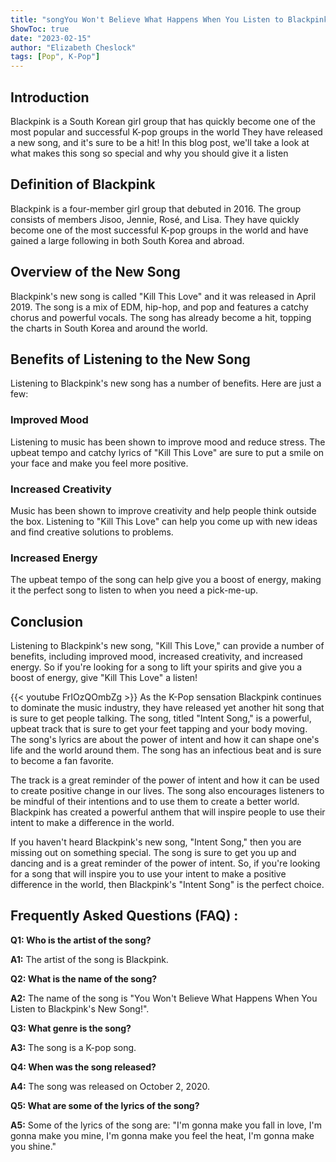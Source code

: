 ```yaml
---
title: "songYou Won't Believe What Happens When You Listen to Blackpink's New Song!"
ShowToc: true 
date: "2023-02-15"
author: "Elizabeth Cheslock" 
tags: [Pop", K-Pop"]
---
```

## Introduction

Blackpink is a South Korean girl group that has quickly become one of the most popular and successful K-pop groups in the world They have released a new song, and it's sure to be a hit! In this blog post, we'll take a look at what makes this song so special and why you should give it a listen

## Definition of Blackpink

Blackpink is a four-member girl group that debuted in 2016. The group consists of members Jisoo, Jennie, Rosé, and Lisa. They have quickly become one of the most successful K-pop groups in the world and have gained a large following in both South Korea and abroad.

## Overview of the New Song

Blackpink's new song is called "Kill This Love" and it was released in April 2019. The song is a mix of EDM, hip-hop, and pop and features a catchy chorus and powerful vocals. The song has already become a hit, topping the charts in South Korea and around the world.

## Benefits of Listening to the New Song

Listening to Blackpink's new song has a number of benefits. Here are just a few:

### Improved Mood

Listening to music has been shown to improve mood and reduce stress. The upbeat tempo and catchy lyrics of "Kill This Love" are sure to put a smile on your face and make you feel more positive.

### Increased Creativity

Music has been shown to improve creativity and help people think outside the box. Listening to "Kill This Love" can help you come up with new ideas and find creative solutions to problems.

### Increased Energy

The upbeat tempo of the song can help give you a boost of energy, making it the perfect song to listen to when you need a pick-me-up.

## Conclusion

Listening to Blackpink's new song, "Kill This Love," can provide a number of benefits, including improved mood, increased creativity, and increased energy. So if you're looking for a song to lift your spirits and give you a boost of energy, give "Kill This Love" a listen!

{{< youtube FrIOzQOmbZg >}} 
As the K-Pop sensation Blackpink continues to dominate the music industry, they have released yet another hit song that is sure to get people talking. The song, titled "Intent Song," is a powerful, upbeat track that is sure to get your feet tapping and your body moving. The song's lyrics are about the power of intent and how it can shape one's life and the world around them. The song has an infectious beat and is sure to become a fan favorite.

The track is a great reminder of the power of intent and how it can be used to create positive change in our lives. The song also encourages listeners to be mindful of their intentions and to use them to create a better world. Blackpink has created a powerful anthem that will inspire people to use their intent to make a difference in the world.

If you haven't heard Blackpink's new song, "Intent Song," then you are missing out on something special. The song is sure to get you up and dancing and is a great reminder of the power of intent. So, if you're looking for a song that will inspire you to use your intent to make a positive difference in the world, then Blackpink's "Intent Song" is the perfect choice.

## Frequently Asked Questions (FAQ) :
**Q1: Who is the artist of the song?**

**A1:** The artist of the song is Blackpink.

**Q2: What is the name of the song?**

**A2:** The name of the song is "You Won't Believe What Happens When You Listen to Blackpink's New Song!".

**Q3: What genre is the song?**

**A3:** The song is a K-pop song.

**Q4: When was the song released?**

**A4:** The song was released on October 2, 2020.

**Q5: What are some of the lyrics of the song?**

**A5:** Some of the lyrics of the song are: "I'm gonna make you fall in love, I'm gonna make you mine, I'm gonna make you feel the heat, I'm gonna make you shine."



